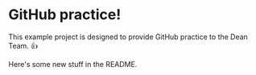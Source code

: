 GitHub practice!
================

This example project is designed to provide GitHub practice to the Dean Team. :thumbsup:

Here's some new stuff in the README.